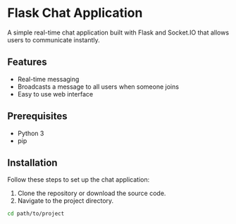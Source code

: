 # Flask Chat Application

A simple real-time chat application built with Flask and Socket.IO that allows users to communicate instantly.

## Features

- Real-time messaging
- Broadcasts a message to all users when someone joins
- Easy to use web interface

## Prerequisites

- Python 3
- pip

## Installation

Follow these steps to set up the chat application:

1. Clone the repository or download the source code.
2. Navigate to the project directory.

```bash
cd path/to/project
